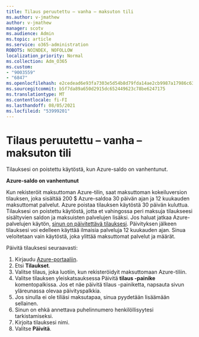 ```yaml
---
title: Tilaus peruutettu – vanha – maksuton tili
ms.author: v-jmathew
author: v-jmathew
manager: scotv
ms.audience: Admin
ms.topic: article
ms.service: o365-administration
ROBOTS: NOINDEX, NOFOLLOW
localization_priority: Normal
ms.collection: Adm_O365
ms.custom:
- "9003559"
- "6847"
ms.openlocfilehash: e2cedead6e93fa7303e5d54b8d79fda14ae2cb9987a17986c6327ac78189c4e4
ms.sourcegitcommit: b5f7da89a650d2915dc652449623c78be6247175
ms.translationtype: MT
ms.contentlocale: fi-FI
ms.lasthandoff: 08/05/2021
ms.locfileid: "53999201"
---
```

# <a name="subscription-cancelled---legacy---free-account"></a>Tilaus peruutettu – vanha – maksuton tili

Tilauksesi on poistettu käytöstä, kun Azure-saldo on vanhentunut.

**Azure-saldo on vanhentunut**

Kun rekisteröit maksuttoman Azure-tilin, saat maksuttoman kokeiluversion tilauksen, joka sisältää 200 $ Azure-saldoa 30 päivän ajan ja 12 kuukauden maksuttomat palvelut. Azure poistaa tilauksen käytöstä 30 päivän kuluttua. Tilauksesi on poistettu käytöstä, jotta et vahingossa peri maksuja tilaukseesi sisältyvien saldon ja maksuisten palvelujen lisäksi. Jos haluat jatkaa Azure-palvelujen käytön, [sinun on päivitettävä tilauksesi](https://docs.microsoft.com/azure/cost-management-billing/manage/upgrade-azure-subscription). Päivityksen jälkeen tilauksesi voi edelleen käyttää ilmaisia palveluja 12 kuukauden ajan. Sinua veloitetaan vain käytöstä, joka ylittää maksuttomat palvelut ja määrät.

Päivitä tilauksesi seuraavasti:

1. Kirjaudu [Azure-portaaliin](https://portal.azure.com/).
2. Etsi **Tilaukset**.
3. Valitse tilaus, joka luotiin, kun rekisteröidyit maksuttomaan Azure-tiliin.
4. Valitse tilauksen yleiskatsauksessa Päivitä **tilaus -painike** komentopalkissa. Jos et näe päivitä tilaus -painiketta, napsauta sivun yläreunassa olevaa päivityspalkkia.
5. Jos sinulla ei ole tiliäsi maksutapaa, sinua pyydetään lisäämään sellainen.
6. Sinun on ehkä annettava puhelinnumero henkilöllisyytesi tarkistamiseksi.
7. Kirjoita tilauksesi nimi.
8. Valitse  **Päivitä**.
